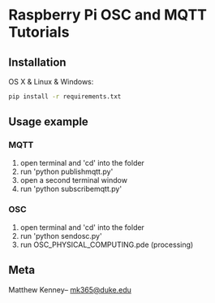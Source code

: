 # Raspberry Pi OSC and MQTT Tutorials

## Installation

OS X & Linux & Windows:

```sh
pip install -r requirements.txt
```

## Usage example
### MQTT
1) open terminal and 'cd' into the folder
2) run 'python publishmqtt.py'
3) open a second terminal window
4) run 'python subscribemqtt.py'

### OSC
1) open terminal and 'cd' into the folder
2) run 'python sendosc.py'
3) run OSC_PHYSICAL_COMPUTING.pde (processing)

## Meta

Matthew Kenney– mk365@duke.edu